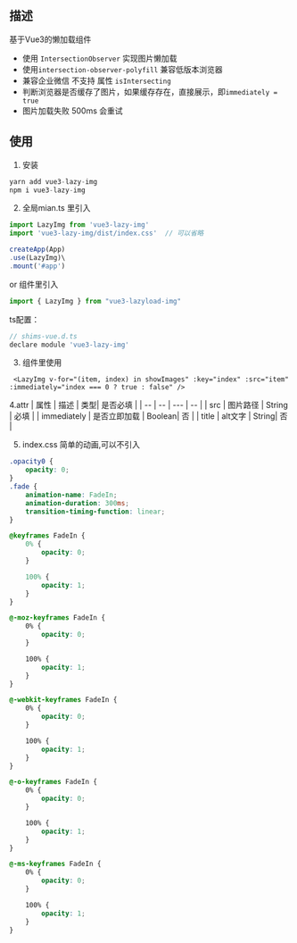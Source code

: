 
## 描述

基于Vue3的懒加载组件
- 使用 `IntersectionObserver` 实现图片懒加载
- 使用`intersection-observer-polyfill` 兼容低版本浏览器
- 兼容企业微信 不支持 属性 `isIntersecting`
- 判断浏览器是否缓存了图片，如果缓存存在，直接展示，即`immediately = true`
- 图片加载失败 500ms 会重试

## 使用

1. 安装
```js
yarn add vue3-lazy-img
npm i vue3-lazy-img
```

2. 全局mian.ts 里引入
```js
import LazyImg from 'vue3-lazy-img'
import 'vue3-lazy-img/dist/index.css'  // 可以省略

createApp(App)
.use(LazyImg)\
.mount('#app')
```
or
组件里引入
```js
import { LazyImg } from "vue3-lazyload-img"
```

ts配置：
```js
// shims-vue.d.ts
declare module 'vue3-lazy-img'
```

3. 组件里使用
```vue
 <LazyImg v-for="(item, index) in showImages" :key="index" :src="item" :immediately="index === 0 ? true : false" />
```

4.attr
| 属性 | 描述 |  类型| 是否必填 |
| -- | -- | --- | --  | 
| src | 图片路径 | String | 必填 |
| immediately | 是否立即加载  | Boolean| 否 |
| title | alt文字  | String| 否 |

5. index.css 简单的动画,可以不引入
```css
.opacity0 {
    opacity: 0;
}
.fade {
    animation-name: FadeIn;
    animation-duration: 300ms;
    transition-timing-function: linear;
}

@keyframes FadeIn {
    0% {
        opacity: 0;
    }

    100% {
        opacity: 1;
    }
}

@-moz-keyframes FadeIn {
    0% {
        opacity: 0;
    }

    100% {
        opacity: 1;
    }
}

@-webkit-keyframes FadeIn {
    0% {
        opacity: 0;
    }

    100% {
        opacity: 1;
    }
}

@-o-keyframes FadeIn {
    0% {
        opacity: 0;
    }

    100% {
        opacity: 1;
    }
}

@-ms-keyframes FadeIn {
    0% {
        opacity: 0;
    }

    100% {
        opacity: 1;
    }
}
```